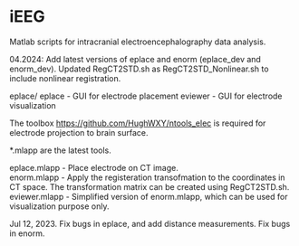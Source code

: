 # iEEG
Matlab scripts for intracranial electroencephalography data analysis. 

04.2024: Add latest versions of eplace and enorm (eplace_dev and enorm_dev).
  Updated RegCT2STD.sh as RegCT2STD_Nonlinear.sh to include nonlinear registration.

eplace/
  eplace - GUI for electrode placement
  eviewer - GUI for electrode visualization
    
The toolbox https://github.com/HughWXY/ntools_elec is required for electrode projection to brain surface.
  
*.mlapp are the latest tools.

eplace.mlapp - Place electrode on CT image.  
enorm.mlapp - Apply the registeration transofmation to the coordinates in CT space. The transformation matrix can be created using RegCT2STD.sh.    
eviewer.mlapp - Simplified version of enorm.mlapp, which can be used for visualization purpose only.    


Jul 12, 2023. Fix bugs in eplace, and add distance measurements. Fix bugs in enorm.    
  

